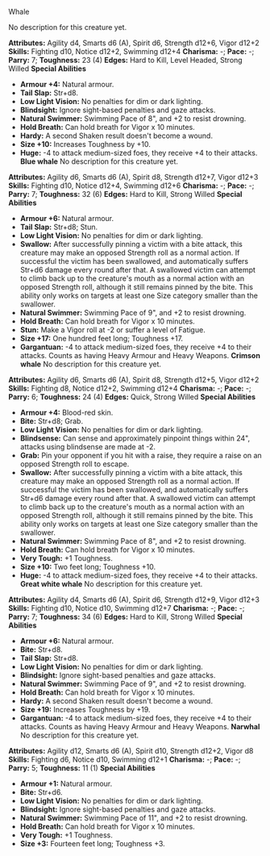 Whale

No description for this creature yet.

**Attributes:** Agility d4, Smarts d6 (A), Spirit d6, Strength d12+6,
Vigor d12+2
**Skills:** Fighting d10, Notice d12+2, Swimming d12+4
**Charisma:** -; **Pace:** -; **Parry:** 7; **Toughness:** 23 (4)
**Edges:** Hard to Kill, Level Headed, Strong Willed
**Special Abilities**
- **Armour +4:** Natural armour.
- **Tail Slap:** Str+d8.
- **Low Light Vision:** No penalties for dim or dark lighting.
- **Blindsight:** Ignore sight-based penalties and gaze attacks.
- **Natural Swimmer:** Swimming Pace of 8", and +2 to resist drowning.
- **Hold Breath:** Can hold breath for Vigor x 10 minutes.
- **Hardy:** A second Shaken result doesn't become a wound.
- **Size +10:** Increases Toughness by +10.
- **Huge:** -4 to attack medium-sized foes, they receive +4 to their
attacks.
**Blue whale**
No description for this creature yet.

**Attributes:** Agility d6, Smarts d6 (A), Spirit d8, Strength d12+7,
Vigor d12+3
**Skills:** Fighting d10, Notice d12+4, Swimming d12+6
**Charisma:** -; **Pace:** -; **Parry:** 7; **Toughness:** 32 (6)
**Edges:** Hard to Kill, Strong Willed
**Special Abilities**
- **Armour +6:** Natural armour.
- **Tail Slap:** Str+d8; Stun.
- **Low Light Vision:** No penalties for dim or dark lighting.
- **Swallow:** After successfully pinning a victim with a bite attack,
this creature may make an opposed Strength roll as a normal action. If
successful the victim has been swallowed, and automatically suffers
Str+d6 damage every round after that. A swallowed victim can attempt to
climb back up to the creature's mouth as a normal action with an
opposed Strength roll, although it still remains pinned by the bite.
This ability only works on targets at least one Size category smaller
than the swallower.
- **Natural Swimmer:** Swimming Pace of 9", and +2 to resist drowning.
- **Hold Breath:** Can hold breath for Vigor x 10 minutes.
- **Stun:** Make a Vigor roll at -2 or suffer a level of Fatigue.
- **Size +17:** One hundred feet long; Toughness +17.
- **Gargantuan:** -4 to attack medium-sized foes, they receive +4 to
their attacks. Counts as having Heavy Armour and Heavy Weapons.
**Crimson whale**
No description for this creature yet.

**Attributes:** Agility d6, Smarts d6 (A), Spirit d8, Strength d12+5,
Vigor d12+2
**Skills:** Fighting d8, Notice d12+2, Swimming d12+4
**Charisma:** -; **Pace:** -; **Parry:** 6; **Toughness:** 24 (4)
**Edges:** Quick, Strong Willed
**Special Abilities**
- **Armour +4:** Blood-red skin.
- **Bite:** Str+d8; Grab.
- **Low Light Vision:** No penalties for dim or dark lighting.
- **Blindsense:** Can sense and approximately pinpoint things within
24", attacks using blindsense are made at -2.
- **Grab:** Pin your opponent if you hit with a raise, they require a
raise on an opposed Strength roll to escape.
- **Swallow:** After successfully pinning a victim with a bite attack,
this creature may make an opposed Strength roll as a normal action. If
successful the victim has been swallowed, and automatically suffers
Str+d6 damage every round after that. A swallowed victim can attempt to
climb back up to the creature's mouth as a normal action with an
opposed Strength roll, although it still remains pinned by the bite.
This ability only works on targets at least one Size category smaller
than the swallower.
- **Natural Swimmer:** Swimming Pace of 8", and +2 to resist drowning.
- **Hold Breath:** Can hold breath for Vigor x 10 minutes.
- **Very Tough:** +1 Toughness.
- **Size +10:** Two feet long; Toughness +10.
- **Huge:** -4 to attack medium-sized foes, they receive +4 to their
attacks.
**Great white whale**
No description for this creature yet.

**Attributes:** Agility d4, Smarts d6 (A), Spirit d6, Strength d12+9,
Vigor d12+3
**Skills:** Fighting d10, Notice d10, Swimming d12+7
**Charisma:** -; **Pace:** -; **Parry:** 7; **Toughness:** 34 (6)
**Edges:** Hard to Kill, Strong Willed
**Special Abilities**
- **Armour +6:** Natural armour.
- **Bite:** Str+d8.
- **Tail Slap:** Str+d8.
- **Low Light Vision:** No penalties for dim or dark lighting.
- **Blindsight:** Ignore sight-based penalties and gaze attacks.
- **Natural Swimmer:** Swimming Pace of 9", and +2 to resist drowning.
- **Hold Breath:** Can hold breath for Vigor x 10 minutes.
- **Hardy:** A second Shaken result doesn't become a wound.
- **Size +19:** Increases Toughness by +19.
- **Gargantuan:** -4 to attack medium-sized foes, they receive +4 to
their attacks. Counts as having Heavy Armour and Heavy Weapons.
**Narwhal**
No description for this creature yet.

**Attributes:** Agility d12, Smarts d6 (A), Spirit d10, Strength d12+2,
Vigor d8
**Skills:** Fighting d6, Notice d10, Swimming d12+1
**Charisma:** -; **Pace:** -; **Parry:** 5; **Toughness:** 11 (1)
**Special Abilities**
- **Armour +1:** Natural armour.
- **Bite:** Str+d6.
- **Low Light Vision:** No penalties for dim or dark lighting.
- **Blindsight:** Ignore sight-based penalties and gaze attacks.
- **Natural Swimmer:** Swimming Pace of 11", and +2 to resist
drowning.
- **Hold Breath:** Can hold breath for Vigor x 10 minutes.
- **Very Tough:** +1 Toughness.
- **Size +3:** Fourteen feet long; Toughness +3.

